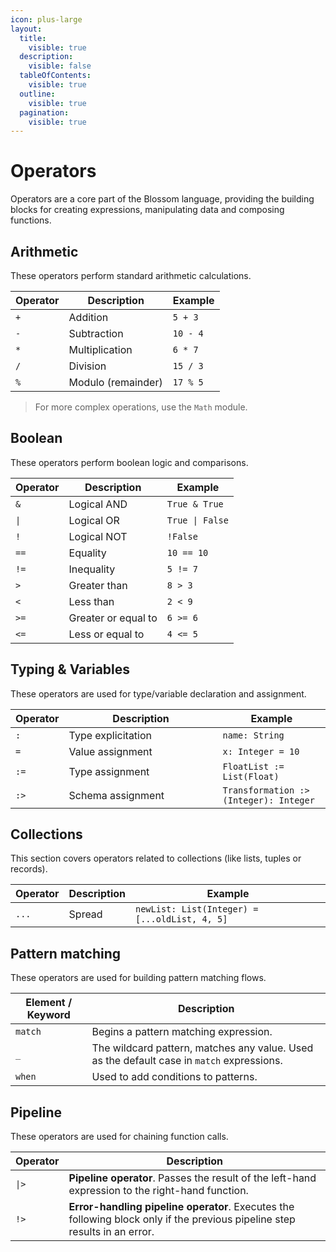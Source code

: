 ```yaml
---
icon: plus-large
layout:
  title:
    visible: true
  description:
    visible: false
  tableOfContents:
    visible: true
  outline:
    visible: true
  pagination:
    visible: true
---
```


# Operators

Operators are a core part of the Blossom language, providing the building blocks for creating expressions, manipulating data and composing functions.

## Arithmetic

These operators perform standard arithmetic calculations.

| Operator | Description        | Example  |
| -------- | ------------------ | -------- |
| `+`      | Addition           | `5 + 3`  |
| `-`      | Subtraction        | `10 - 4` |
| `*`      | Multiplication     | `6 * 7`  |
| `/`      | Division           | `15 / 3` |
| `%`      | Modulo (remainder) | `17 % 5` |

> For more complex operations, use the `Math` module.

## Boolean

These operators perform boolean logic and comparisons.

| Operator | Description         | Example         |
| -------- | ------------------- | --------------- |
| `&`      | Logical AND         | `True & True`   |
| `\|`     | Logical OR          | `True \| False` |
| `!`      | Logical NOT         | `!False`        |
| `==`     | Equality            | `10 == 10`      |
| `!=`     | Inequality          | `5 != 7`        |
| `>`      | Greater than        | `8 > 3`         |
| `<`      | Less than           | `2 < 9`         |
| `>=`     | Greater or equal to | `6 >= 6`        |
| `<=`     | Less or equal to    | `4 <= 5`        |

## Typing & Variables

These operators are used for type/variable declaration and assignment.

<table><thead><tr><th>Operator</th><th width="230">Description</th><th>Example</th></tr></thead><tbody><tr><td><code>:</code></td><td>Type explicitation</td><td><code>name: String</code></td></tr><tr><td><code>=</code></td><td>Value assignment</td><td><code>x: Integer = 10</code></td></tr><tr><td><code>:=</code></td><td>Type assignment</td><td><code>FloatList := List(Float)</code></td></tr><tr><td><code>:></code></td><td>Schema assignment</td><td><code>Transformation :> (Integer): Integer</code></td></tr></tbody></table>

## Collections

This section covers operators related to collections (like lists, tuples or records).

<table data-full-width="false"><thead><tr><th>Operator</th><th>Description</th><th>Example</th></tr></thead><tbody><tr><td><code>...</code></td><td>Spread</td><td><code>newList: List(Integer) = [...oldList, 4, 5]</code></td></tr></tbody></table>

## Pattern matching

These operators are used for building pattern matching flows.

| Element / Keyword | Description                                                                               |
| ----------------- | ----------------------------------------------------------------------------------------- |
| `match`           | Begins a pattern matching expression.                                                     |
| `_`               | The wildcard pattern, matches any value. Used as the default case in `match` expressions. |
| `when`            | Used to add conditions to patterns.                                                       |

## Pipeline

These operators are used for chaining function calls.

| Operator | Description                                                                                                                |
| -------- | -------------------------------------------------------------------------------------------------------------------------- |
| `\|>`    | **Pipeline operator**. Passes the result of the left-hand expression to the right-hand function.                           |
| `!>`     | **Error-handling pipeline operator**. Executes the following block only if the previous pipeline step results in an error. |
